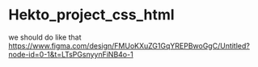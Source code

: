 # Hekto_project_css_html

we should do like that
https://www.figma.com/design/FMUoKXuZG1GqYREPBwoGgC/Untitled?node-id=0-1&t=LTsPGsnyynFiNB4o-1
